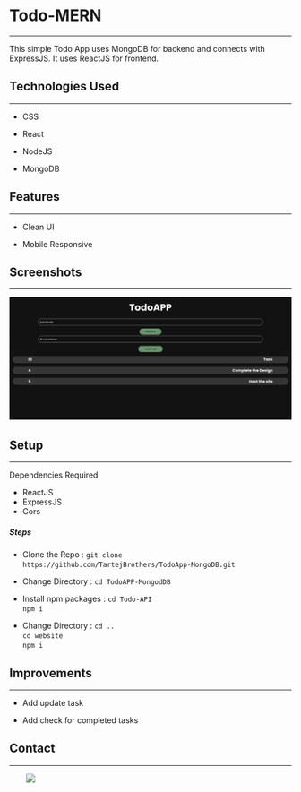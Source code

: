 <h1>Todo-MERN</h1>
<hr><p>This simple Todo App uses MongoDB for backend and connects with ExpressJS. It uses ReactJS for frontend.</p><h2>Technologies Used</h2>
<hr><ul>
<li>CSS</li>
</ul><ul>
<li>React</li>
</ul><ul>
<li>NodeJS</li>
</ul><ul>
<li>MongoDB</li>
</ul><h2>Features</h2>
<hr><ul>
<li>Clean UI</li>
</ul><ul>
<li>Mobile Responsive</li>
</ul><h2>Screenshots</h2>
<hr><p><img src="readme/1.jpg" alt=""></p><h2>Setup</h2>
<hr><p>Dependencies Required</p>
<ul>
<li>ReactJS</li>
<li>ExpressJS</li>
<li>Cors</li>
</ul><h5>Steps</h5>

- Clone the Repo :
  `git clone https://github.com/TartejBrothers/TodoApp-MongoDB.git`
- Change Directory :
  `cd TodoAPP-MongodDB`

- Install npm packages :
  `cd Todo-API`
  <br/>
  `npm i`

- Change Directory :
  `cd ..`
  <br/>
  `cd website`
  <br/>
  `npm i`

</ul><h2>Improvements</h2>
<hr><ul>
<li>Add update task</li>
</ul><ul>
<li>Add check for completed tasks</li>
</ul><h2>Contact</h2>
<hr><p><span style="margin-right: 30px;"></span><a href="https://www.linkedin.com/in/tartej/"><img target="_blank" src="https://cdn.jsdelivr.net/gh/devicons/devicon/icons/linkedin/linkedin-original.svg" style="width: 10%;"></a></p>

